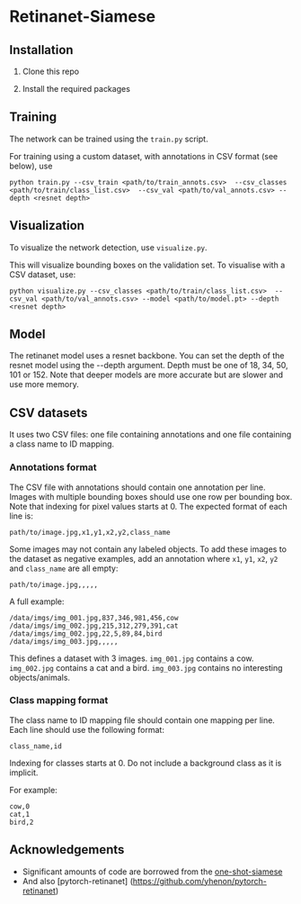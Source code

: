 # Retinanet-Siamese

## Installation

1) Clone this repo

2) Install the required packages

## Training

The network can be trained using the `train.py` script. 

For training using a custom dataset, with annotations in CSV format (see below), use

```
python train.py --csv_train <path/to/train_annots.csv>  --csv_classes <path/to/train/class_list.csv>  --csv_val <path/to/val_annots.csv> --depth <resnet depth>
```

## Visualization

To visualize the network detection, use `visualize.py`.

This will visualize bounding boxes on the validation set. To visualise with a CSV dataset, use:

```
python visualize.py --csv_classes <path/to/train/class_list.csv>  --csv_val <path/to/val_annots.csv> --model <path/to/model.pt> --depth <resnet depth>
```

## Model

The retinanet model uses a resnet backbone. You can set the depth of the resnet model using the --depth argument. Depth must be one of 18, 34, 50, 101 or 152. Note that deeper models are more accurate but are slower and use more memory.

## CSV datasets
It uses two CSV files: one file containing annotations and one file containing a class name to ID mapping.

### Annotations format
The CSV file with annotations should contain one annotation per line.
Images with multiple bounding boxes should use one row per bounding box.
Note that indexing for pixel values starts at 0.
The expected format of each line is:
```
path/to/image.jpg,x1,y1,x2,y2,class_name
```

Some images may not contain any labeled objects.
To add these images to the dataset as negative examples,
add an annotation where `x1`, `y1`, `x2`, `y2` and `class_name` are all empty:
```
path/to/image.jpg,,,,,
```

A full example:
```
/data/imgs/img_001.jpg,837,346,981,456,cow
/data/imgs/img_002.jpg,215,312,279,391,cat
/data/imgs/img_002.jpg,22,5,89,84,bird
/data/imgs/img_003.jpg,,,,,
```

This defines a dataset with 3 images.
`img_001.jpg` contains a cow.
`img_002.jpg` contains a cat and a bird.
`img_003.jpg` contains no interesting objects/animals.


### Class mapping format
The class name to ID mapping file should contain one mapping per line.
Each line should use the following format:
```
class_name,id
```

Indexing for classes starts at 0.
Do not include a background class as it is implicit.

For example:
```
cow,0
cat,1
bird,2
```

## Acknowledgements

- Significant amounts of code are borrowed from the [one-shot-siamese](https://github.com/kevinzakka/one-shot-siamese)
- And also [pytorch-retinanet]
(https://github.com/yhenon/pytorch-retinanet)


